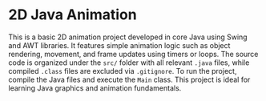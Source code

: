 <h1>2D Java Animation</h1>
<p>
This is a basic 2D animation project developed in core Java using Swing and AWT libraries. It features simple animation logic such as object rendering, movement, and frame updates using timers or loops. The source code is organized under the <code>src/</code> folder with all relevant <code>.java</code> files, while compiled <code>.class</code> files are excluded via <code>.gitignore</code>. To run the project, compile the Java files and execute the <code>Main</code> class. This project is ideal for learning Java graphics and animation fundamentals.
</p>
